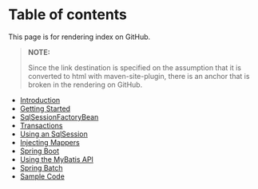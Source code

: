 # Table of contents

This page is for rendering index on GitHub.

> **NOTE:**
>
> Since the link destination is specified on the assumption that it is converted to html with maven-site-plugin, there is an anchor that is broken in the rendering on GitHub.

* [Introduction](index.md)
* [Getting Started](getting-started.md)
* [SqlSessionFactoryBean](factorybean.md)
* [Transactions](transactions.md)
* [Using an SqlSession](sqlsession.md)
* [Injecting Mappers](mappers.md)
* [Spring Boot](boot.md)
* [Using the MyBatis API](using-api.md)
* [Spring Batch](batch.md)
* [Sample Code](sample.md)
